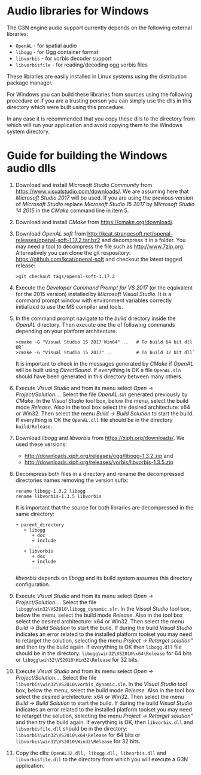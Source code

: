 # Audio libraries for Windows

The G3N engine audio support currently depends on the following external libraries:

- `OpenAL`        - for spatial audio
- `libogg`        - for Ogg container format
- `libvorbis`     - for vorbis decoder support
- `libvorbisfile` - for reading/decoding ogg vorbis files

These libraries are easily installed in Linux systems using the distribution package manager.

For Windows you can build these libraries from sources using the following procedure
or if you are a trusting person you can simply use the dlls in this directory which were
built using this procedure.

In any case it is recommended that you copy these dlls to the directory from which will
run your application and avoid copying them to the Windows system directory.

# Guide for building the Windows audio dlls

1. Download and install *Microsoft Studio Community* from https://www.visualstudio.com/downloads/.
   We are assuming here that *Microsoft Studio 2017* will be used. If you are using the previous
   version of *Microsoft Studio* replace *Microsoft Studio 15 2017* by *Microsoft Studio 14 2015*
   in the *CMake* command line in item 5.

2. Download and install *CMake* from https://cmake.org/download/.

3. Download *OpenAL soft* from http://kcat.strangesoft.net/openal-releases/openal-soft-1.17.2.tar.bz2
   and decompress it in a folder. You may need a tool to decompress the file such as http://www.7zip.org.
   Alternatively you can clone the git respository: https://github.com/kcat/openal-soft
   and checkout the latest tagged release:
   ```
   >git checkout tags/openal-soft-1.17.2
   ```

4. Execute the *Developer Command Prompt for VS 2017* (or the equivalent for the 2015 version)
   installed by *Microsoft Visual Studio*.
   It is a command prompt window with environment variables correctly initialized to use
   the MS compiler and tools.

5. In the command prompt navigate to the *build* directory inside the *OpenAL* directory.
   Then execute one the of following commands depending on your platform architecture.
   ```
   >cmake -G "Visual Studio 15 2017 Win64" ..   # To build 64 bit dll OR`
   >cmake -G "Visual Studio 15 2017" ..         # To build 32 bit dll`
   ```
   It is important to check in the messages generated by *CMake* if *OpenAL* will be built
   using *DirectSound*.
   If everything is OK a file `OpenAL.sln` should have been generated in this
   directory between many others.

6. Execute *Visual Studio* and from its menu select *Open -> Project/Solution...*.
   Select the file *OpenAL.sln* generated previously by *CMake*.
   In the *Visual Studio* tool box, below the menu, select the build mode *Release*. 
   Also in the tool box select the desired architecture: x64 or Win32.
   Then select the menu *Build -> Build Solution* to start the build.
   If everything is OK the `OpenAL.dll` file should be in the directory `build/Release`.
    
7. Download *libogg* and *libvorbis* from https://xiph.org/downloads/.
   We used these versions:
   - http://downloads.xiph.org/releases/ogg/libogg-1.3.2.zip and
   - http://downloads.xiph.org/releases/vorbis/libvorbis-1.3.5.zip

8. Decompress both files in a directory and rename the decompressed
   directories names removing the version sufix:
   ```
   rename libogg-1.3.2 libogg
   rename libvorbis-1.3.5 libvorbis
   ```

   It is important that the source for both libraries are decompressed in the same
   directory:
   ```
   + parent_directory
      + libogg
         + doc
         + include
         ...
      + libvorbis
         + doc
         + include
         ...
   ```
   *libvorbis* depends on *libogg* and its build system assumes this directory configuration.

9. Execute *Visual Studio* and from its menu select *Open -> Project/Solution...*.
   Select the file `libogg\win32\VS2010\libogg_dynamic.sln`.
   In the *Visual Studio* tool box, below the menu, select the build mode *Release*. 
   Also in the tool box select the desired architecture: x64 or Win32.
   Then select the menu *Build -> Build Solution* to start the build.
   If during the build *Visual Studio* indicates an error related to
   the installed platform toolset you may need to retarget the solution,
   selecting the menu *Project -> Retarget solution"* and then try the build again.
   If everything is OK then `libogg.dll` file should be in the directory:
   `libogg\win32\VS2010\x64\Release` for 64 bits or
   `libogg\win32\VS2010\Win32\Release` for 32 bits.

10. Execute *Visual Studio* and from its menu select *Open -> Project/Solution...*.
   Select the file `libvorbis\win32\VS2010\vorbis_dynamic.sln`.
   In the *Visual Studio* tool box, below the menu, select the build mode *Release*. 
   Also in the tool box select the desired architecture: x64 or Win32.
   Then select the menu *Build -> Build Solution* to start the build.
   If during the build *Visual Studio* indicates an error related to
   the installed platform toolset you may need to retarget the solution,
   selecting the menu *Project -> Retarget solution"* and then try the build again.
   If everything is OK, then `libvorbis.dll` and `libvorbisfile.dll` should be in the directory:
   `libvorbis\win32\VS2010\x64\Release` for 64 bits or
   `libvorbis\win32\VS2010\Win32\Release` for 32 bits.

11. Copy the dlls: `OpenAL32.dll, libogg.dll, libvorbis.dll` and `libvorbisfile.dll`
    to the directory from which you will execute a G3N application.



